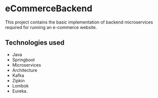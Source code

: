 # eCommerceBackend
This project contains the basic implementation of backend microservices required for running an e-commerce website.

## Technologies used
- Java
- Springboot
- Microservices
- Architecture
- Kafka
- Zipkin
- Lombok
- Eureka.
